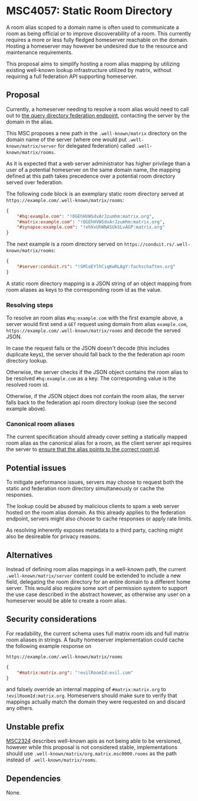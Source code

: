 # MSC4057: Static Room Directory

A room alias scoped to a domain name is often used to communicate a room as being official or to
improve discoverability of a room. This currently requires a more or less fully fledged homeserver
reachable on the domain. Hosting a homeserver may however be undesired due to the resource and
maintenance requirements.

This proposal aims to simplify hosting a room alias mapping by utilizing existing well-known lookup
infrastructure utilized by matrix, without requiring a full federation API supporting homeserver.

## Proposal

Currently, a homeserver needing to resolve a room alias would need to call out to
[the query directory federation endpoint](https://spec.matrix.org/v1.8/server-server-api/#get_matrixfederationv1querydirectory),
contacting the server by the domain in the alias.

This MSC proposes a new path in the `.well-known/matrix` directory on the domain name of the server (where one
would put `.well-known/matrix/server` for delegated federation) called `.well-known/matrix/rooms`.

As it is expected that a web server administrator has higher privilege than a user of a potential homeserver
on the same domain name, the mapping defined at this path takes precedence over a potential room directory
served over federation.

The following code block is an exemplary static room directory served at `https://example.com/.well-known/matrix/rooms`:

```json
{
    "#hq:example.com": "!OGEhHVWSdvArJzumhm:matrix.org",
    "#matrix:example.com": "!OGEhHVWSdvArJzumhm:matrix.org",
    "#synapse:example.com": "!ehXvUhWNASUkSLvAGP:matrix.org"
}
```

The next example is a room directory served on `https://conduit.rs/.well-known/matrix/rooms`:

```json
{
    "#server:conduit.rs": "!SMloEYlhCiqKwRLAgY:fachschaften.org"
}
```

A static room directory mapping is a JSON string of an object mapping from room aliases as keys to the
corresponding room id as the value.

### Resolving steps

To resolve an room alias `#hq:example.com` with the first example above, a server would first send a
`GET` request using domain from alias `example.com`, `https://example.com/.well-known/matrix/rooms` and
decode the served JSON.

In case the request fails or the JSON doesn't decode (this includes duplicate keys), the server should fall
back to the the federation api room directory lookup.

Otherwise, the server checks if the JSON object contains the room alias to be resolved `#hq:example.com` as
a key. The corresponding value is the resolved room id.

Otherwise, if the JSON object does not contain the room alias, the server falls back to the federation api
room directory lookup (see the second example above).

### Canonical room aliases

The current specification should already cover setting a statically mapped room alias as the canonical alias
for a room, as the client server api requires the server to
[ensure that the alias points to the correct room id](https://spec.matrix.org/v1.8/client-server-api/#put_matrixclientv3roomsroomidstateeventtypestatekey).

## Potential issues

To mitigate performance issues, servers may choose to request both the static and federation room directory
simultaneously or cache the responses.

The lookup could be abused by malicious clients to spam a web server hosted on the room alias domain. As
this already applies to the federation endpoint, servers might also choose to cache responses or apply rate
limits.

As resolving inherently exposes metadata to a third party, caching might also be desireable for privacy reasons.

## Alternatives

Instead of defining room alias mappings in a well-known path, the current `.well-known/matrix/server` content
could be extended to include a new field, delegating the room directory for an entire domain to a different home
server. This would also require some sort of permission system to support the use case described in the abstract
however, as otherwise any user on a homeserver would be able to create a room alias.

## Security considerations

For readability, the current schema uses full matrix room ids and full matrix room aliases in strings.
A faulty homeserver implementation could cache the following example response on

`https://example.com/.well-known/matrix/rooms`

```json
{
    "#matrix:matrix.org": "!evilRoomId:evil.com"
}
```

and falsely override an internal mapping of `#matrix:matrix.org` to `!evilRoomId:matrix.org`. Homeservers
should make sure to verify that mappings actually match the domain they were requested on and discard any
others.

## Unstable prefix

[MSC2324](https://github.com/matrix-org/matrix-spec-proposals/pull/2324) describes well-known apis as not being
able to be versioned, however while this proposal is not considered stable, implementations should use
`.well-known/matrix/org.matrix.msc0000.rooms` as the path instead of `.well-known/matrix/rooms`.

## Dependencies

None.
